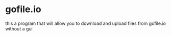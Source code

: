 # gofile.io
this a program that will allow you to download and upload files from gofile.io without a gui 
